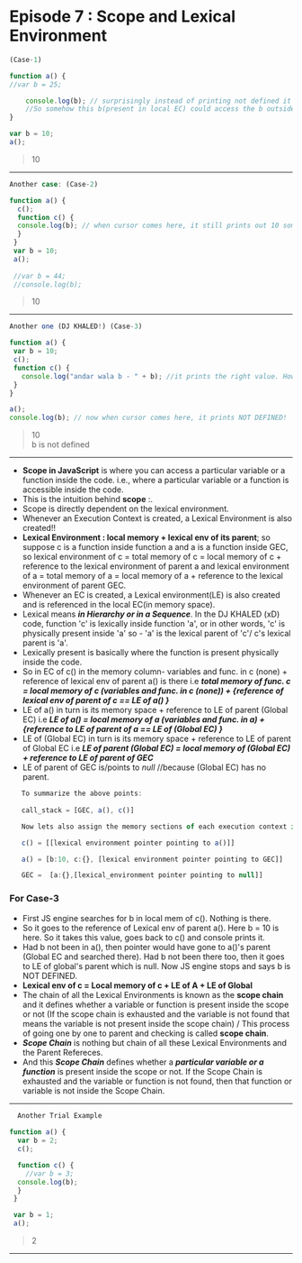 # Episode 7 : Scope and Lexical Environment

```javascript
(Case-1)

function a() {
//var b = 25;

    console.log(b); // surprisingly instead of printing not defined it prints 10. 
    //So somehow this b(present in local EC) could access the b outside the func.(present in GEC) 
}

var b = 10;
a();
```
> 10
---------------------
```javascript
Another case: (Case-2)

function a() {
  c();
  function c() {
  console.log(b); // when cursor comes here, it still prints out 10 somehow!!
  }
 }
 var b = 10;
 a();
 
 //var b = 44;
 //console.log(b); 
 ```
 > 10
 --------------------
 ```javascript
 Another one (DJ KHALED!) (Case-3)
 
 function a() {
  var b = 10;
  c();
  function c() {
    console.log("andar wala b - " + b); //it prints the right value. How? See ans below Summary part
  }
 }
 
 a();
 console.log(b); // now when cursor comes here, it prints NOT DEFINED!
```
> 10 <br/>
> b is not defined
 --------------------
- **Scope in JavaScript** is where you can access a particular variable or a function inside the code. i.e., where a particular variable or a function is accessible inside the code.
- This is the intuition behind **scope** :.
- Scope is directly dependent on the lexical environment.
- Whenever an Execution Context is created, a Lexical Environment is also created!!
- **Lexical Environment : local memory + lexical env of its parent**; so suppose c is a function inside function a and a is a function inside GEC, so lexical environment of c = total memory of c =  local memory of c  + reference to the lexical environment of parent a and lexical environment of a = total memory of a = local memory of a + reference to the lexical environment of parent GEC.
- Whenever an EC is created, a Lexical environment(LE) is also created and is referenced in the local EC(in memory space).
- Lexical means **<i>in Hierarchy or in a Sequence</i>**. In the DJ KHALED (xD) code, function 'c' is lexically inside function 'a', or in other words, 'c' is physically present inside 'a' so - 'a' is the lexical parent of 'c'/ c's lexical parent is 'a'.
- Lexically present is basically where the function is present physically inside the code.
- So in EC of c() in the memory column- variables and func. in c (none) + reference of lexical env of parent a() is there 
i.e ***total memory of func. c = local memory of c (variables and func. in c (none)) + {reference of lexical env of parent of c == LE of a() }***
- LE of a() in turn is its memory space + reference to LE of parent (Global EC) i.e ***LE of a() = local memory of a (variables and func. in a) + {reference to LE of parent of a == LE of (Global EC) }***
- LE of (Global EC) in turn is its memory space + reference to LE of parent of Global EC i.e ***LE of parent (Global EC) = local memory of (Global EC) + reference to LE of parent of GEC***
- LE of parent of GEC is/points to *null*   //because (Global EC) has no parent.
 ```javascript
    To summarize the above points:
    
    call_stack = [GEC, a(), c()]

    Now lets also assign the memory sections of each execution context in call_stack.

    c() = [[lexical environment pointer pointing to a()]]

    a() = [b:10, c:{}, [lexical environment pointer pointing to GEC]]

    GEC =  [a:{},[lexical_environment pointer pointing to null]]
 ```
  ### For Case-3 
  - First JS engine searches for b in local mem of c(). Nothing is there. 
  - So it goes to the reference of Lexical env of parent a(). Here b = 10 is here. So it takes this value, goes back to c() and console prints it.
  - Had b not been in a(), then pointer would have gone to a()'s parent (Global EC and searched there). Had b not been there too, then it goes to LE of global's parent
  which is null. Now JS engine stops and says b is NOT DEFINED. 
  - **Lexical env of c = Local memory of c + LE of A + LE of Global**
  - The chain of all the Lexical Environments is known as the **scope chain** and it defines whether a variable or function is present inside the scope or not (If the scope chain is exhausted and the variable is not found that means the variable  is not present inside the scope chain) / This process of going one by one to parent and checking is called **scope chain**.
  - **<i>Scope Chain</i>** is nothing but chain of all these Lexical Environments and the Parent Refereces.
  - And this **<i>Scope Chain</i>** defines whether a **<i>particular variable or a function</i>** is present inside the scope or not. If the Scope Chain is exhausted and the variable or function is not found, then that function or variable is not inside the Scope Chain.
 --------------------

```javascript
  Another Trial Example
 
function a() {
  var b = 2;
  c();

  function c() {
    //var b = 3;
  console.log(b);
  }
 }

 var b = 1;
 a();
```
> 2
 --------------------
  
  







